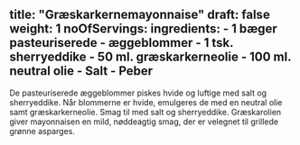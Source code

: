 title: "Græskarkernemayonnaise"
draft: false
weight: 1
noOfServings: 
ingredients:
	- 1 bæger pasteuriserede
	- æggeblommer
	- 1 tsk. sherryeddike
	- 50 ml. græskarkerneolie
	- 100 ml. neutral olie
	- Salt
	- Peber
---

De pasteuriserede æggeblommer piskes hvide og luftige med salt og
sherryeddike. Når blommerne er hvide, emulgeres de med en neutral olie
samt græskarkerneolie. Smag til med salt og sherryeddike. Græskarolien
giver mayonnaisen en mild, nøddeagtig smag, der er velegnet til grillede
grønne asparges.

